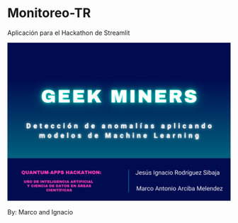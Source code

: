# Monitoreo-TR
Aplicación para el Hackathon de Streamlit

![](https://raw.githubusercontent.com/IgnacioRodriguez98/Monitoreo-TR/main/Data/Geekr%20Miners%20ESP.png)

By: Marco and Ignacio

